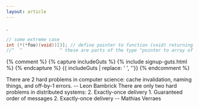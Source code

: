 ```yaml
---
layout: article
---
```


.

```c
// some extreme case
int (*(*foo)(void))[3]; // define pointer to function (void) returning pointer to an array of 3 ints
//^  ^              ^ these are parts of the type "pointer to array of 3 ints"
```

{% comment %}
{% capture includeGuts %}
{% include signup-guts.html %}
{% endcapture %}
{{ includeGuts | replace: '    ', ''}}
{% endcomment %}


There are 2 hard problems in computer science: cache invalidation, naming things, and off-by-1 errors. -- Leon Bambrick
There are only two hard problems in distributed systems: 2. Exactly-once delivery 1. Guaranteed order of messages 2. Exactly-once delivery -- Mathias Verraes

